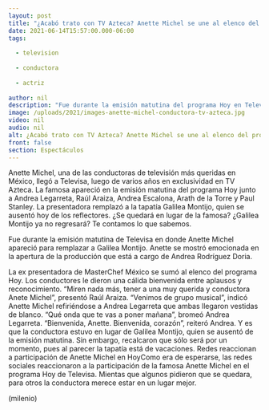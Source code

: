 ```yaml
---
layout: post
title: "¿Acabó trato con TV Azteca? Anette Michel se une al elenco del programa 'Hoy'; remplaza a Galilea Montijo"
date: 2021-06-14T15:57:00.000-06:00
tags:
  
  - television
  
  - conductora
  
  - actriz
  
author: nil
description: "Fue durante la emisión matutina del programa Hoy en Televisa en donde Anette Michel apareció para remplazar a Galilea Montijo. ¿Se une al elenco? ¿La remplazará para siempre? Te contamos lo que sabemos, "
image: /uploads/2021/images-anette-michel-conductora-tv-azteca.jpg
video: nil
audio: nil
alt: ¿Acabó trato con TV Azteca? Anette Michel se une al elenco del programa 'Hoy'; remplaza a Galilea Montijo
front: false
section: Espectáculos
---
```


Anette Michel, una de las conductoras de televisión más queridas en México, llegó a Televisa, luego de varios años en exclusividad en TV Azteca. La famosa apareció en la emisión matutina del programa Hoy junto a Andrea Legarreta, Raúl Araiza, Andrea Escalona, Arath de la Torre y Paul Stanley. La presentadora remplazó a la tapatía Galilea Montijo, quien se ausentó hoy de los reflectores. ¿Se quedará en lugar de la famosa? ¿Galilea Montijo ya no regresará? Te contamos lo que sabemos. 

Fue durante la emisión matutina de Televisa en donde Anette Michel apareció para remplazar a Galilea Montijo. Anette se mostró emocionada en la apertura de la producción que está a cargo de Andrea Rodríguez Doria. 

La ex presentadora de MasterChef México se sumó al elenco del programa Hoy. Los conductores le dieron una cálida bienvenida entre aplausos y reconocimiento.  “Miren nada más, tener a una muy querida y conductora Anete Michel”, presentó Raúl Araiza. “Venimos de grupo musical”, indicó Anette Michel refiriéndose a Andrea Legarreta que ambas llegaron vestidas de blanco. “Qué onda que te vas a poner mañana”, bromeó Andrea Legarreta.
“Bienvenida, Anette. Bienvenida, corazón”, reiteró Andrea. 
Y es que la conductora estuvo en lugar de Galilea Montijo, quien se ausentó de la emisión matutina. Sin embargo, recalcaron que sólo será por un momento, pues al parecer la tapatía está de vacaciones. 
Redes reaccionan a participación de Anette Michel en Hoy ​Como era de esperarse, las redes sociales reaccionaron a la participación de la famosa Anette Michel en el programa Hoy de Televisa. Mientas que algunos pidieron que se quedara, para otros la conductora merece estar en un lugar mejor.  


(milenio)